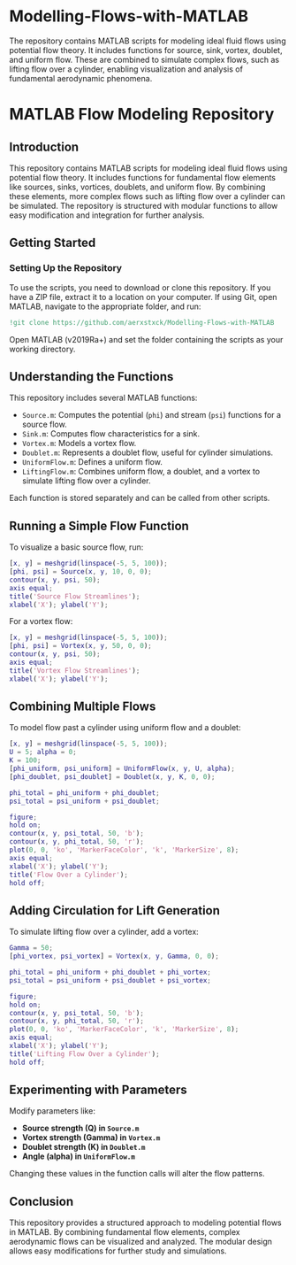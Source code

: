 # Modelling-Flows-with-MATLAB
The repository contains MATLAB scripts for modeling ideal fluid flows using potential flow theory. It includes functions for source, sink, vortex, doublet, and uniform flow. These are combined to simulate complex flows, such as lifting flow over a cylinder, enabling visualization and analysis of fundamental aerodynamic phenomena.

# MATLAB Flow Modeling Repository

## Introduction

This repository contains MATLAB scripts for modeling ideal fluid flows using potential flow theory. It includes functions for fundamental flow elements like sources, sinks, vortices, doublets, and uniform flow. By combining these elements, more complex flows such as lifting flow over a cylinder can be simulated. The repository is structured with modular functions to allow easy modification and integration for further analysis.

## Getting Started

### Setting Up the Repository

To use the scripts, you need to download or clone this repository. If you have a ZIP file, extract it to a location on your computer. If using Git, open MATLAB, navigate to the appropriate folder, and run:

```matlab
!git clone https://github.com/aerxstxck/Modelling-Flows-with-MATLAB
```

Open MATLAB (v2019Ra+) and set the folder containing the scripts as your working directory.

## Understanding the Functions

This repository includes several MATLAB functions:

- `Source.m`: Computes the potential (`phi`) and stream (`psi`) functions for a source flow.
- `Sink.m`: Computes flow characteristics for a sink.
- `Vortex.m`: Models a vortex flow.
- `Doublet.m`: Represents a doublet flow, useful for cylinder simulations.
- `UniformFlow.m`: Defines a uniform flow.
- `LiftingFlow.m`: Combines uniform flow, a doublet, and a vortex to simulate lifting flow over a cylinder.

Each function is stored separately and can be called from other scripts.

## Running a Simple Flow Function

To visualize a basic source flow, run:

```matlab
[x, y] = meshgrid(linspace(-5, 5, 100));  
[phi, psi] = Source(x, y, 10, 0, 0);  
contour(x, y, psi, 50);  
axis equal;  
title('Source Flow Streamlines');  
xlabel('X'); ylabel('Y');
```

For a vortex flow:

```matlab
[x, y] = meshgrid(linspace(-5, 5, 100));  
[phi, psi] = Vortex(x, y, 50, 0, 0);  
contour(x, y, psi, 50);  
axis equal;  
title('Vortex Flow Streamlines');  
xlabel('X'); ylabel('Y');
```

## Combining Multiple Flows

To model flow past a cylinder using uniform flow and a doublet:

```matlab
[x, y] = meshgrid(linspace(-5, 5, 100));  
U = 5; alpha = 0;  
K = 100;  
[phi_uniform, psi_uniform] = UniformFlow(x, y, U, alpha);  
[phi_doublet, psi_doublet] = Doublet(x, y, K, 0, 0);  

phi_total = phi_uniform + phi_doublet;  
psi_total = psi_uniform + psi_doublet;  

figure;
hold on;
contour(x, y, psi_total, 50, 'b');  
contour(x, y, phi_total, 50, 'r');  
plot(0, 0, 'ko', 'MarkerFaceColor', 'k', 'MarkerSize', 8);  
axis equal;
xlabel('X'); ylabel('Y');
title('Flow Over a Cylinder');
hold off;
```

## Adding Circulation for Lift Generation

To simulate lifting flow over a cylinder, add a vortex:

```matlab
Gamma = 50;  
[phi_vortex, psi_vortex] = Vortex(x, y, Gamma, 0, 0);  

phi_total = phi_uniform + phi_doublet + phi_vortex;  
psi_total = psi_uniform + psi_doublet + psi_vortex;  

figure;
hold on;
contour(x, y, psi_total, 50, 'b');  
contour(x, y, phi_total, 50, 'r');  
plot(0, 0, 'ko', 'MarkerFaceColor', 'k', 'MarkerSize', 8);  
axis equal;
xlabel('X'); ylabel('Y');
title('Lifting Flow Over a Cylinder');
hold off;
```

## Experimenting with Parameters

Modify parameters like:

- **Source strength (Q) in `Source.m`**
- **Vortex strength (Gamma) in `Vortex.m`**
- **Doublet strength (K) in `Doublet.m`**
- **Angle (alpha) in `UniformFlow.m`**

Changing these values in the function calls will alter the flow patterns.

## Conclusion

This repository provides a structured approach to modeling potential flows in MATLAB. By combining fundamental flow elements, complex aerodynamic flows can be visualized and analyzed. The modular design allows easy modifications for further study and simulations.

